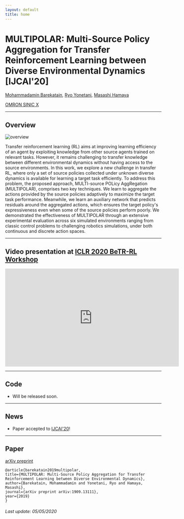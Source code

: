 ```yaml
---
layout: default
title: home
---
```


# MULTIPOLAR: Multi-Source Policy Aggregation for Transfer Reinforcement Learning between Diverse Environmental Dynamics [IJCAI'20]


[Mohammadamin Barekatain](http://barekatain.me/), [Ryo Yonetani](https://yonetaniryo.github.io/), [Masashi Hamaya](https://sites.google.com/view/masashihamaya/home)

[OMRON SINIC X](https://www.omron.com/sinicx/)

---

## Overview
![overview](/images/overview.png)

<justify>Transfer reinforcement learning (RL) aims at improving learning efficiency of an agent by exploiting knowledge from other source agents trained on relevant tasks. However, it remains challenging to transfer knowledge between different environmental dynamics without having access to the source environments. In this work, we explore a new challenge in transfer RL, where only a set of source policies collected under unknown diverse dynamics is available for learning a target task efficiently. To address this problem, the proposed approach, MULTI-source POLicy AggRegation (MULTIPOLAR), comprises two key techniques. We learn to aggregate the actions provided by the source policies adaptively to maximize the target task performance. Meanwhile, we learn an auxiliary network that predicts residuals around the aggregated actions, which ensures the target policy's expressiveness even when some of the source policies perform poorly. We demonstrated the effectiveness of MULTIPOLAR through an extensive experimental evaluation across six simulated environments ranging from classic control problems to challenging robotics simulations, under both continuous and discrete action spaces.</justify>


---

## Video presentation at [ICLR 2020 BeTR-RL Workshop](http://www.betr-rl.ml/2020/abs/8/)
<center><iframe width="560" height="315" src="https://www.youtube.com/embed/JE5aeTqwo6o" frameborder="0" allow="accelerometer; autoplay; encrypted-media; gyroscope; picture-in-picture" allowfullscreen></iframe></center>


---

## Code
- Will be released soon.


---

## News
- Paper accepted to [IJCAI'20](https://www.ijcai20.org/)!


---

## Paper

[arXiv preprint](https://arxiv.org/abs/1909.13111)

```
@article{barekatain2019multipolar,
title={MULTIPOLAR: Multi-Source Policy Aggregation for Transfer Reinforcement Learning between Diverse Environmental Dynamics},
author={Barekatain, Mohammadamin and Yonetani, Ryo and Hamaya, Masashi},
journal={arXiv preprint arXiv:1909.13111},
year={2019}
}
```


###### Last update: 05/05/2020
